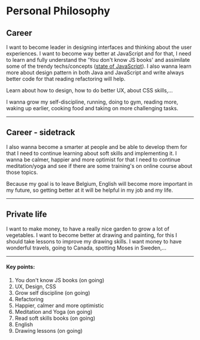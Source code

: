 # Personal Philosophy

## Career

I want to become leader in designing interfaces and thinking about the user experiences.
I want to become way better at JavaScript and for that, I need to learn and fully understand the 'You don't know JS books' and assimilate some of the trendy techs/concepts ([state of JavaScript](https://2019.stateofjs.com/)).
I also wanna learn more about design pattern in both Java and JavaScript and write always better code for that reading refactoring will help.

Learn about how to design, how to do better UX, about CSS skills,...

I wanna grow my self-discipline, running, doing to gym, reading more, waking up earlier, cooking food and taking on more challenging tasks.

---

## Career - sidetrack

I also wanna become a smarter at people and be able to develop them for that I need to continue learning about soft skills and implementing it. I wanna be calmer, happier and more optimist for that I need to continue meditation/yoga and see if there are some training's on online course about those topics.

Because my goal is to leave Belgium, English will become more important in my future, so getting better at it will be helpful in my job and my life.

---

## Private life

I want to make money, to have a really nice garden to grow a lot of vegetables. 
I want to become better at drawing and painting, for this I should take lessons to improve my drawing skills.
I want money to have wonderful travels, going to Canada, spotting Moses in Sweden,...

---
####    Key points:

1. You don't know JS books (on going)
2. UX, Design, CSS
3. Grow self discipline (on going)
4. Refactoring
5. Happier, calmer and more optimistic
6. Meditation and Yoga (on going)
7. Read soft skills books (on going)
8. English
9. Drawing lessons (on going)